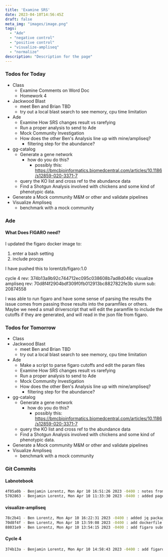 ```yaml
---
title: 'Examine SRS'
date: 2023-04-10T14:56:45Z
draft: false
meta_img: "images/image.png"
tags:
  - "Ade"
  - "negative control"
  - "positive control"
  - "visualize-ampliseq"
  - "normalize"
description: "Description for the page"
---
```


### Todos for Today

- Class
  - Examine Comments on Word Doc
  - Homework 4
- Jackwood Blast
  - meet Ben and Brian TBD
  - try out a local blast search to see memory, cpu time limitation
- Ade
  - Examine How SRS changes result vs rarefying
  - Run a proper analysis to send to Ade
  - Mock Community Investigation
  - How does the other Ben's Analysis line up with mine/ampliseq?
    - filtering step for the abundance?
- gg-catalog
  - Generate a gene network 
    - how do you do this?
      - possibly this: https://bmcbioinformatics.biomedcentral.com/articles/10.1186/s12859-020-3371-7
  - query the KO list and cross ref to the abundance data
  - Find a Shotgun Analysis involved with chickens and some kind of phenotypic data.
- Generate a Mock community M&M or other and validate pipelines
- Visualize Ampliseq
  - benchmark with a mock community
  
### Ade

#### What Does FIGARO need?

I updated the figaro docker image to:
1. enter a bash setting
2. include procps

I have pushed this to lorentzb/figaro:1.0 

cycle 4 rev: 374b13a9b92c744712ec095c038608b7ad8d046c
visualize ampliseq rev: 70d8f4f2904bdf309f0fb012913bc8827822fe3b
slurm sub: 20874558

I was able to run figaro and have some sense of parsing the results the issue comes from passing those results into the paramfiles or others. Maybe we need a small driverscript that will edit the paramfile to include the cutoffs if they are generated, and will read in the json file from figaro.

### Todos for Tomorrow

- Class
- Jackwood Blast
  - meet Ben and Brian TBD
  - try out a local blast search to see memory, cpu time limitation
- Ade
  - Make a script to parse figaro cutoffs and edit the param files
  - Examine How SRS changes result vs rarefying
  - Run a proper analysis to send to Ade
  - Mock Community Investigation
  - How does the other Ben's Analysis line up with mine/ampliseq?
    - filtering step for the abundance?
- gg-catalog
  - Generate a gene network 
    - how do you do this?
      - possibly this: https://bmcbioinformatics.biomedcentral.com/articles/10.1186/s12859-020-3371-7
  - query the KO list and cross ref to the abundance data
  - Find a Shotgun Analysis involved with chickens and some kind of phenotypic data.
- Generate a Mock community M&M or other and validate pipelines
- Visualize Ampliseq
  - benchmark with a mock community

### Git Commits

#### Labnotebook

```bash
4f05a0b - Benjamin Lorentz, Mon Apr 10 16:51:26 2023 -0400 : notes from Monday
5702863 - Benjamin Lorentz, Mon Apr 10 11:33:30 2023 -0400 : added page for monday
```

#### visualize-ampliseq

```bash
78c2b41 - Ben Lorentz, Mon Apr 10 16:22:31 2023 -0400 : added jq package
70d8f4f - Ben Lorentz, Mon Apr 10 13:59:08 2023 -0400 : add dockerfile for figaro
88031e9 - Ben Lorentz, Mon Apr 10 13:54:15 2023 -0400 : add figaro submodule
```

#### Cycle 4

```bash
374b13a - Benjamin Lorentz, Mon Apr 10 14:58:43 2023 -0400 : add figaro driver script
```